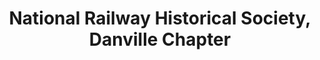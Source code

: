 ---
layout: repo
title: "National Railway Historical Society, Danville Chapter"
id: 15428
permalink: repos/15428/
---